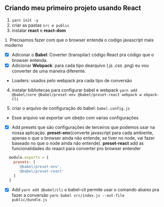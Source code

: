 ## Criando meu primeiro projeto usando React
1) `yarn init -y`
2) criar as pastas `src e public`
3) instalar **react** e **react-dom**

<kbd> 1 </kbd> Precisamos fazer com que o browser entenda o codigo javascript mais moderno
- [x] Adiconar o **Babel**: Coverter (transpilar) código React pra código que o browser entenda.
- [x] Adicionar **Webpack**: para cada tipo dearquivo (.js .css .png) eu vou converter de uma maneira diferente.
- Loaders: usados pelo webpack pra cada tipo de conversão

4) instalar bibliotecas para configurar babel e webpack
`yarn add @babel/core @babel/preset-env @babel/preset-react webpack w
ebpack-cli`

5) criar o arquivo de configuração do babel: `babel.config.js`
- Esse arquivo vai exportar um obejto com varias configurações 
- [x] Add presets que são configurações de terceiros que podemos usar na nossa aplicação. **preset-env**(converte javascript para cada ambiente, apenas o que o browser ainda não entende, se tiver no node, vai fazer baseado no que o node ainda não entende). **preset-react** add as funcionalidades do reaact para converter pro browser entender
```js
  module.exports = {
    presets: [
      '@babel/preset-env',
      '@babel/preset-react'
    ]
  }
 ```
 - [x] Add `yarn add @babel/cli` o babel-cli permite usar o comando abaixo pra fazer a conversão
 `yarn babel src/index.js --out-file public/bundle.js`
